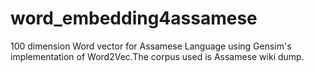# word_embedding4assamese
100 dimension Word vector for Assamese Language using Gensim's implementation of Word2Vec.The corpus used is Assamese wiki dump.
